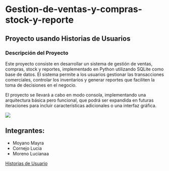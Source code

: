 <h1>Gestion-de-ventas-y-compras-stock-y-reporte</h1> 

<h2>Proyecto usando Historias de Usuarios</h2>
<section>
  <h3>Descripción del Proyecto</h3>
<p>Este proyecto consiste en desarrollar un sistema de gestión de ventas, compras, stock y reportes, implementado en Python utilizando SQLite como base de datos. El sistema permite a los usuarios gestionar las transacciones comerciales, controlar los inventarios y generar reportes que faciliten la toma de decisiones en el negocio.

El proyecto se llevará a cabo en modo consola, implementando una arquitectura básica pero funcional, que podrá ser expandida en futuras iteraciones para incluir características adicionales o una interfaz gráfica.</p>
</section>

<section>
  <img src="https://www.ceupe.com.ve/images/easyblog_articles/230/ges_proyec.png">
</section>

<h2>Integrantes: </h2>
<ul>
  <li>Moyano Mayra</li>
  <li>Cornejo Lucia</li>
  <li>Moreno Lucianaa</li>
</ul>

<a target="_blank" href="https://chatgpt.com/share/66ed98e8-3624-8000-980e-a4a7b2100de9">Historias de Usuario</a>
